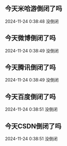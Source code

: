 ## 今天米哈游倒闭了吗

2024-11-24 0:38:48 没倒闭

## 今天微博倒闭了吗

2024-11-24 0:38:49 没倒闭

## 今天腾讯倒闭了吗

2024-11-24 0:38:49 没倒闭

## 今天百度倒闭了吗

2024-11-24 0:38:51 没倒闭

## 今天CSDN倒闭了吗

2024-11-24 0:38:51 没倒闭

